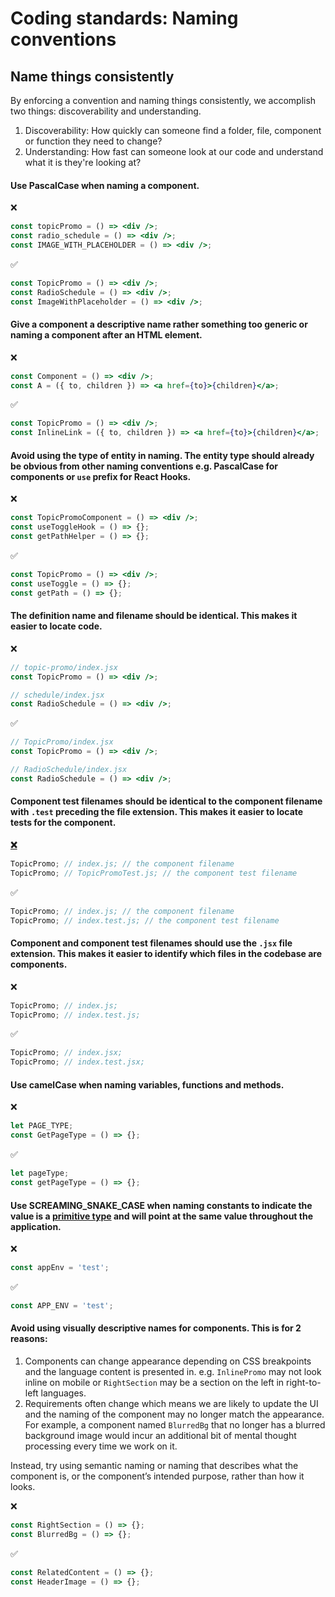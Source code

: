 # Coding standards: Naming conventions

## Name things consistently

By enforcing a convention and naming things consistently, we accomplish two things: discoverability and understanding.

1. Discoverability: How quickly can someone find a folder, file, component or function they need to change?
2. Understanding: How fast can someone look at our code and understand what it is they're looking at?

#### Use PascalCase when naming a component.

❌

```jsx
const topicPromo = () => <div />;
const radio_schedule = () => <div />;
const IMAGE_WITH_PLACEHOLDER = () => <div />;
```

✅

```jsx
const TopicPromo = () => <div />;
const RadioSchedule = () => <div />;
const ImageWithPlaceholder = () => <div />;
```

#### Give a component a descriptive name rather something too generic or naming a component after an HTML element.

❌

```jsx
const Component = () => <div />;
const A = ({ to, children }) => <a href={to}>{children}</a>;
```

✅

```jsx
const TopicPromo = () => <div />;
const InlineLink = ({ to, children }) => <a href={to}>{children}</a>;
```

#### Avoid using the type of entity in naming. The entity type should already be obvious from other naming conventions e.g. PascalCase for components or `use` prefix for React Hooks.

❌

```jsx
const TopicPromoComponent = () => <div />;
const useToggleHook = () => {};
const getPathHelper = () => {};
```

✅

```jsx
const TopicPromo = () => <div />;
const useToggle = () => {};
const getPath = () => {};
```

#### The definition name and filename should be identical. This makes it easier to locate code.

❌

```jsx
// topic-promo/index.jsx
const TopicPromo = () => <div />;

// schedule/index.jsx
const RadioSchedule = () => <div />;
```

✅

```jsx
// TopicPromo/index.jsx
const TopicPromo = () => <div />;

// RadioSchedule/index.jsx
const RadioSchedule = () => <div />;
```

#### Component test filenames should be identical to the component filename with `.test` preceding the file extension. This makes it easier to locate tests for the component.

[**❌**](https://emojipedia.org/cross-mark/)

```jsx
TopicPromo; // index.js; // the component filename
TopicPromo; // TopicPromoTest.js; // the component test filename
```

✅

```jsx
TopicPromo; // index.js; // the component filename
TopicPromo; // index.test.js; // the component test filename
```

#### Component and component test filenames should use the `.jsx` file extension. This makes it easier to identify which files in the codebase are components.

❌

```jsx
TopicPromo; // index.js;
TopicPromo; // index.test.js;
```

✅

```jsx
TopicPromo; // index.jsx;
TopicPromo; // index.test.jsx;
```

#### Use camelCase when naming variables, functions and methods.

❌

```jsx
let PAGE_TYPE;
const GetPageType = () => {};
```

✅

```jsx
let pageType;
const getPageType = () => {};
```

#### Use SCREAMING_SNAKE_CASE when naming constants to indicate the value is a [primitive type](https://developer.mozilla.org/en-US/docs/Glossary/Primitive) and will point at the same value throughout the application.

❌

```jsx
const appEnv = 'test';
```

✅

```jsx
const APP_ENV = 'test';
```

#### Avoid using visually descriptive names for components. This is for 2 reasons:

1.  Components can change appearance depending on CSS breakpoints and the language content is presented in. e.g. `InlinePromo` may not look inline on mobile or `RightSection` may be a section on the left in right-to-left languages.
2.  Requirements often change which means we are likely to update the UI and the naming of the component may no longer match the appearance. For example, a component named `BlurredBg` that no longer has a blurred background image would incur an additional bit of mental thought processing every time we work on it.

Instead, try using semantic naming or naming that describes what the component is, or the component’s intended purpose, rather than how it looks.

❌

```jsx
const RightSection = () => {};
const BlurredBg = () => {};
```

✅

```jsx
const RelatedContent = () => {};
const HeaderImage = () => {};
```
